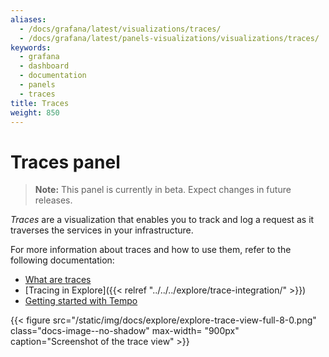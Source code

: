 ```yaml
---
aliases:
  - /docs/grafana/latest/visualizations/traces/
  - /docs/grafana/latest/panels-visualizations/visualizations/traces/
keywords:
  - grafana
  - dashboard
  - documentation
  - panels
  - traces
title: Traces
weight: 850
---
```


# Traces panel

> **Note:** This panel is currently in beta. Expect changes in future releases.

_Traces_ are a visualization that enables you to track and log a request as it traverses the services in your infrastructure.

For more information about traces and how to use them, refer to the following documentation:

- [What are traces](/docs/grafana-cloud/traces)
- [Tracing in Explore]({{< relref "../../../explore/trace-integration/" >}})
- [Getting started with Tempo](https://grafana.com/docs/tempo/latest/getting-started)

{{< figure src="/static/img/docs/explore/explore-trace-view-full-8-0.png" class="docs-image--no-shadow" max-width= "900px" caption="Screenshot of the trace view" >}}
